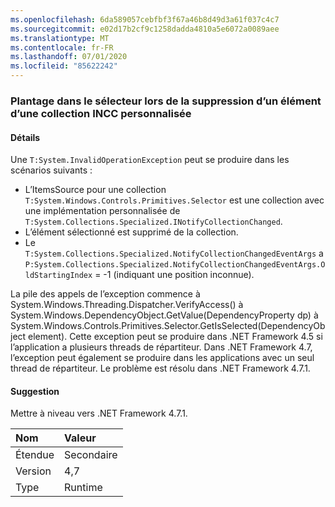 ```yaml
---
ms.openlocfilehash: 6da589057cebfbf3f67a46b8d49d3a61f037c4c7
ms.sourcegitcommit: e02d17b2cf9c1258dadda4810a5e6072a0089aee
ms.translationtype: MT
ms.contentlocale: fr-FR
ms.lasthandoff: 07/01/2020
ms.locfileid: "85622242"
---
```

### <a name="crash-in-selector-when-removing-an-item-from-a-custom-incc-collection"></a>Plantage dans le sélecteur lors de la suppression d’un élément d’une collection INCC personnalisée

#### <a name="details"></a>Détails

Une <code>T:System.InvalidOperationException</code> peut se produire dans les scénarios suivants :<ul><li>L’ItemsSource pour une collection <code>T:System.Windows.Controls.Primitives.Selector</code> est une collection avec une implémentation personnalisée de <code>T:System.Collections.Specialized.INotifyCollectionChanged</code>.</li><li>L’élément sélectionné est supprimé de la collection.</li><li>Le <code>T:System.Collections.Specialized.NotifyCollectionChangedEventArgs</code> a <code>P:System.Collections.Specialized.NotifyCollectionChangedEventArgs.OldStartingIndex</code> = -1 (indiquant une position inconnue).</li></ul>La pile des appels de l’exception commence à System.Windows.Threading.Dispatcher.VerifyAccess() à System.Windows.DependencyObject.GetValue(DependencyProperty dp) à System.Windows.Controls.Primitives.Selector.GetIsSelected(DependencyObject element). Cette exception peut se produire dans .NET Framework 4.5 si l’application a plusieurs threads de répartiteur. Dans .NET Framework 4.7, l’exception peut également se produire dans les applications avec un seul thread de répartiteur. Le problème est résolu dans .NET Framework 4.7.1.

#### <a name="suggestion"></a>Suggestion

Mettre à niveau vers .NET Framework 4.7.1.

| Nom    | Valeur       |
|:--------|:------------|
| Étendue   |Secondaire|
|Version|4,7|
|Type|Runtime|

